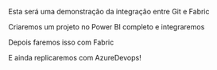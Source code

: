 Esta será uma demonstração da integração entre Git e Fabric

Criaremos um projeto no Power BI completo e integraremos

Depois faremos isso com Fabric

E ainda replicaremos com AzureDevops!